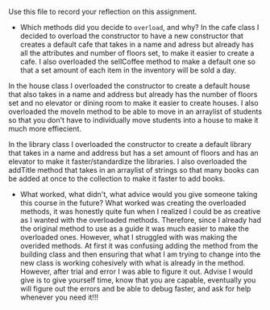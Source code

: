 Use this file to record your reflection on this assignment.

- Which methods did you decide to `overload`, and why? 
In the cafe class I decided to overload the constructor to have a new constructor that creates a default cafe that takes in a name and adress but already has all the attributes and number of floors set, to make it easier to create a cafe. I also overloaded the sellCoffee method to make a default one so that a set amount of each item in the inventory will be sold a day.

In the house class I overloaded the constructor to create a default house that also takes in a name and address but already has the number of floors set and no elevator or dining room to make it easier to create houses. I also overloaded the moveIn method to be able to move in an arraylist of students so that you don't have to individually move students into a house to make it much more effiecient. 

In the library class I overloaded the constructor to create a default library that takes in a name and address but has a set amount of floors and has an elevator to make it faster/standardize the libraries. I also overloaded the addTitle method that takes in an arraylist of strings so that many books can be added at once to the collection to make it faster to add books. 


- What worked, what didn't, what advice would you give someone taking this course in the future?
What worked was creating the overloaded methods, it was honestly quite fun when I realized I could be as creative as I wanted with the overloaded methods. Therefore, since I already had the original method to use as a guide it was much easier to make the overloaded ones. However, what I struggled with was making the overided methods. At first it was confusing adding the method from the building class and then ensuring that what I am trying to change into the new class is working cohesively with what is already in the method. However, after trial and error I was able to figure it out. Advise I would give is to give yourself time, know that you are capable, eventually you will figure out the errors and be able to debug faster, and ask for help whenever you need it!!!
